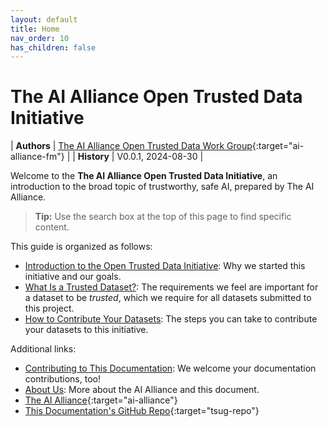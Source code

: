 ```yaml
---
layout: default
title: Home
nav_order: 10
has_children: false
---
```


# The AI Alliance Open Trusted Data Initiative

| **Authors** | [The AI Alliance Open Trusted Data Work Group](https://thealliance.ai/focusareas/foundation-models){:target="ai-alliance-fm"} |
| **History** | V0.0.1, 2024-08-30 |

Welcome to the **The AI Alliance Open Trusted Data Initiative**, an introduction to the broad topic of trustworthy, safe AI, prepared by The AI Alliance.

> **Tip:** Use the search box at the top of this page to find specific content.

This guide is organized as follows:

* [Introduction to the Open Trusted Data Initiative]({{site.baseurl}}/introduction): Why we started this initiative and our goals.
* [What Is a Trusted Dataset?]({{site.baseurl}}/what-is-a-trusted-dataset): The requirements we feel are important for a dataset to be _trusted_, which we require for all datasets submitted to this project.
* [How to Contribute Your Datasets]({{site.baseurl}}/contributing): The steps you can take to contribute your datasets to this initiative.

Additional links:

* [Contributing to This Documentation]({{site.baseurl}}/contributing#how-to-contribute-to-this-documentation): We welcome your documentation contributions, too!
* [About Us]({{site.baseurl}}/about): More about the AI Alliance and this document.
* [The AI Alliance](https://thealliance.ai){:target="ai-alliance"}
* [This Documentation's GitHub Repo](https://github.com/The-AI-Alliance/open-trusted-data-initiatve){:target="tsug-repo"}

<!--
These are nice looking buttons, but using a "gratuitously different" way to show links doesn't really work...
-->
<!--
[The AI Alliance](https://thealliance.ai){:target="ai-alliance" .btn .btn-primary .fs-5 .mb-4 .mb-md-0 .mr-2 .no-glyph} [GitHub Repo](https://github.com/The-AI-Alliance/open-trusted-data-initiatve){:target="tsug-repo" .btn .btn-primary .fs-5 .mb-4 .mb-md-0 .mr-2 .no-glyph}
-->

